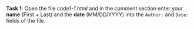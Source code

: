 **Task 1**: Open the file _code1-1.html_ and in the comment section enter your **name** (First + Last) and the **date** (MM/DD/YYYY) into the `Author:` and `Date:` fields of the file.

